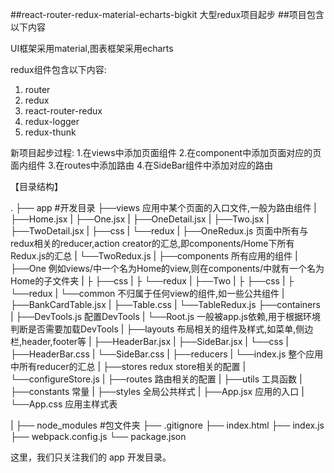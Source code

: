 ##react-router-redux-material-echarts-bigkit
大型redux项目起步
##项目包含以下内容

UI框架采用material,图表框架采用echarts

redux组件包含以下内容:
1. router
2. redux
3. react-router-redux
4. redux-logger
5. redux-thunk

新项目起步过程:
1.在views中添加页面组件
2.在component中添加页面对应的页面内组件
3.在routes中添加路由
4.在SideBar组件中添加对应的路由



【目录结构】


.
├── app							#开发目录
	├──views					应用中某个页面的入口文件,一般为路由组件
	|   ├──Home.jsx
	|   ├──One.jsx
	|   ├──OneDetail.jsx
	|   ├──Two.jsx
	|   ├──TwoDetail.jsx
	|   ├──css
	|   └──redux
	|		├──OneRedux.js      页面中所有与redux相关的reducer,action creator的汇总,即components/Home下所有Redux.js的汇总
	|		└──TwoRedux.js
	|
	├──components				所有应用的组件
	|   ├──One					例如views/中一个名为Home的view,则在components/中就有一个名为Home的子文件夹
	|	├	├──css
	|	├	└──redux
	|   ├──Two
	|	├	├──css
	|	├	└──redux
	|   └──common				不归属于任何view的组件,如一些公共组件
	|		├──BankCardTable.jsx
	|		├──Table.css
	|		└──TableRedux.js
	├──containers
	|   ├──DevTools.js			配置DevTools
	|   └──Root.js				一般被app.js依赖,用于根据环境判断是否需要加载DevTools
	|
	├──layouts					布局相关的组件及样式,如菜单,侧边栏,header,footer等
	|   ├──HeaderBar.jsx
	|   ├──SideBar.jsx
	|   └──css
	|	   ├──HeaderBar.css
	|	   └──SideBar.css
	|
	├──reducers
	|   └──index.js				整个应用中所有reducer的汇总
	|
	├──stores					redux store相关的配置
	|   └──configureStore.js
	|
	├──routes					路由相关的配置
	|
	├──utils					工具函数
	|
	├──constants				常量
	|
	├──styles					全局公共样式
	|
	├──App.jsx					应用的入口
	|
	└──App.css					应用主样式表

|
├── node_modules        #包文件夹
├── .gitignore
├── index.html
├── index.js
├── webpack.config.js
└── package.json

这里，我们只关注我们的 app 开发目录。

